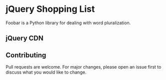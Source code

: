 # jQuery Shopping  List

Foobar is a Python library for dealing with word pluralization.

## jQuery CDN

<script src="https://code.jquery.com/jquery-3.6.0.min.js"></script>

## Contributing
Pull requests are welcome. For major changes, please open an issue first to discuss what you would like to change.

